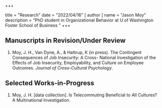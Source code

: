 +++

title = "Research"
date = "2022/04/16"
[ author ]
  name = "Jason Moy"
description = "PhD student in Organizational Behavior at U of Washington Foster School of Business "
+++

## Manuscripts in Revision/Under Review

1.  Moy, J. H., Van Dyne, A., & Hattrup, K (in press). The Contingent Consequences of Job Insecurity: A Cross-
    National Investigation of the Effects of Job Insecurity, Employability, and Culture on Employee
    Outcomes. _Journal of Cross-Cultural Psychology_.

## Selected Works-in-Progress

1. Moy, J. H. [data collection]. Is Telecommuting Beneficial to All Cultures? A Multinational Investigation.
